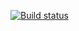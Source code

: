 [![Build status](https://ci.appveyor.com/api/projects/status/n5bri2ta9ko3hr9n?svg=true)](https://ci.appveyor.com/project/BykovPavel/carddelivery)
